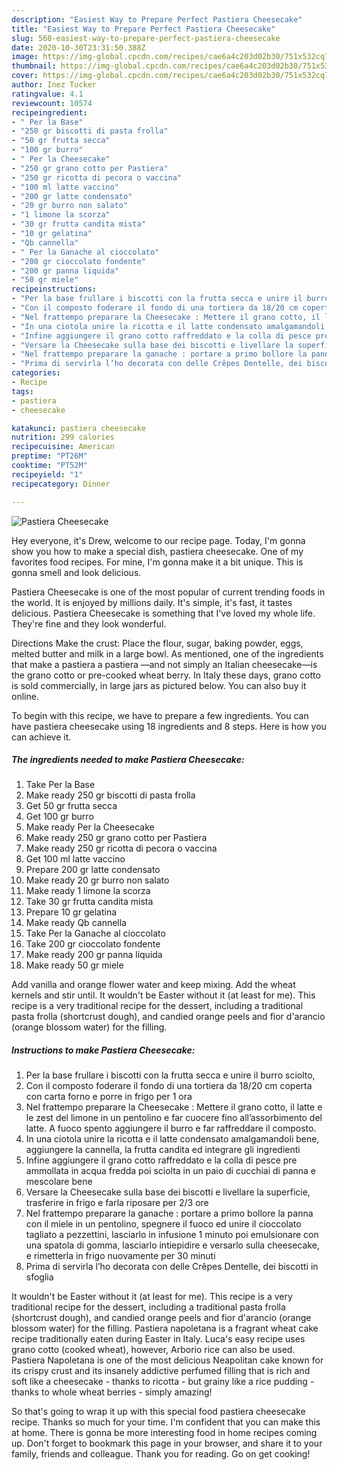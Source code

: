 ```yaml
---
description: "Easiest Way to Prepare Perfect Pastiera Cheesecake"
title: "Easiest Way to Prepare Perfect Pastiera Cheesecake"
slug: 568-easiest-way-to-prepare-perfect-pastiera-cheesecake
date: 2020-10-30T23:31:50.388Z
image: https://img-global.cpcdn.com/recipes/cae6a4c203d02b30/751x532cq70/pastiera-cheesecake-recipe-main-photo.jpg
thumbnail: https://img-global.cpcdn.com/recipes/cae6a4c203d02b30/751x532cq70/pastiera-cheesecake-recipe-main-photo.jpg
cover: https://img-global.cpcdn.com/recipes/cae6a4c203d02b30/751x532cq70/pastiera-cheesecake-recipe-main-photo.jpg
author: Inez Tucker
ratingvalue: 4.1
reviewcount: 10574
recipeingredient:
- " Per la Base"
- "250 gr biscotti di pasta frolla"
- "50 gr frutta secca"
- "100 gr burro"
- " Per la Cheesecake"
- "250 gr grano cotto per Pastiera"
- "250 gr ricotta di pecora o vaccina"
- "100 ml latte vaccino"
- "200 gr latte condensato"
- "20 gr burro non salato"
- "1 limone la scorza"
- "30 gr frutta candita mista"
- "10 gr gelatina"
- "Qb cannella"
- " Per la Ganache al cioccolato"
- "200 gr cioccolato fondente"
- "200 gr panna liquida"
- "50 gr miele"
recipeinstructions:
- "Per la base frullare i biscotti con la frutta secca e unire il burro sciolto,"
- "Con il composto foderare il fondo di una tortiera da 18/20 cm coperta con carta forno e porre in frigo per 1 ora"
- "Nel frattempo preparare la Cheesecake : Mettere il grano cotto, il latte e le zest del limone in un pentolino e far cuocere fino all’assorbimento del latte. A fuoco spento aggiungere il burro e far raffreddare il composto."
- "In una ciotola unire la ricotta e il latte condensato amalgamandoli bene, aggiungere la cannella, la frutta candita ed integrare gli ingredienti"
- "Infine aggiungere il grano cotto raffreddato e la colla di pesce pre ammollata in acqua fredda poi sciolta in un paio di cucchiai di panna e mescolare bene"
- "Versare la Cheesecake sulla base dei biscotti e livellare la superficie, trasferire in frigo e farla riposare per 2/3 ore"
- "Nel frattempo preparare la ganache : portare a primo bollore la panna con il miele in un pentolino, spegnere il fuoco ed unire il cioccolato tagliato a pezzettini, lasciarlo in infusione 1 minuto poi emulsionare con una spatola di gomma, lasciarlo intiepidire e versarlo sulla cheesecake, e rimetterla in frigo nuovamente per 30 minuti"
- "Prima di servirla l’ho decorata con delle Crêpes Dentelle, dei biscotti in sfoglia"
categories:
- Recipe
tags:
- pastiera
- cheesecake

katakunci: pastiera cheesecake 
nutrition: 299 calories
recipecuisine: American
preptime: "PT26M"
cooktime: "PT52M"
recipeyield: "1"
recipecategory: Dinner

---
```



![Pastiera Cheesecake](https://img-global.cpcdn.com/recipes/cae6a4c203d02b30/751x532cq70/pastiera-cheesecake-recipe-main-photo.jpg)

Hey everyone, it's Drew, welcome to our recipe page. Today, I'm gonna show you how to make a special dish, pastiera cheesecake. One of my favorites food recipes. For mine, I'm gonna make it a bit unique. This is gonna smell and look delicious.

Pastiera Cheesecake is one of the most popular of current trending foods in the world. It is enjoyed by millions daily. It's simple, it's fast, it tastes delicious. Pastiera Cheesecake is something that I've loved my whole life. They're fine and they look wonderful.

Directions Make the crust: Place the flour, sugar, baking powder, eggs, melted butter and milk in a large bowl. As mentioned, one of the ingredients that make a pastiera a pastiera —and not simply an Italian cheesecake—is the grano cotto or pre-cooked wheat berry. In Italy these days, grano cotto is sold commercially, in large jars as pictured below. You can also buy it online.


To begin with this recipe, we have to prepare a few ingredients. You can have pastiera cheesecake using 18 ingredients and 8 steps. Here is how you can achieve it.

<!--inarticleads1-->

##### The ingredients needed to make Pastiera Cheesecake:

1. Take  Per la Base
1. Make ready 250 gr biscotti di pasta frolla
1. Get 50 gr frutta secca
1. Get 100 gr burro
1. Make ready  Per la Cheesecake
1. Make ready 250 gr grano cotto per Pastiera
1. Make ready 250 gr ricotta di pecora o vaccina
1. Get 100 ml latte vaccino
1. Prepare 200 gr latte condensato
1. Make ready 20 gr burro non salato
1. Make ready 1 limone la scorza
1. Take 30 gr frutta candita mista
1. Prepare 10 gr gelatina
1. Make ready Qb cannella
1. Take  Per la Ganache al cioccolato
1. Take 200 gr cioccolato fondente
1. Make ready 200 gr panna liquida
1. Make ready 50 gr miele


Add vanilla and orange flower water and keep mixing. Add the wheat kernels and stir until. It wouldn&#39;t be Easter without it (at least for me). This recipe is a very traditional recipe for the dessert, including a traditional pasta frolla (shortcrust dough), and candied orange peels and fior d&#39;arancio (orange blossom water) for the filling. 

<!--inarticleads2-->

##### Instructions to make Pastiera Cheesecake:

1. Per la base frullare i biscotti con la frutta secca e unire il burro sciolto,
1. Con il composto foderare il fondo di una tortiera da 18/20 cm coperta con carta forno e porre in frigo per 1 ora
1. Nel frattempo preparare la Cheesecake : Mettere il grano cotto, il latte e le zest del limone in un pentolino e far cuocere fino all’assorbimento del latte. A fuoco spento aggiungere il burro e far raffreddare il composto.
1. In una ciotola unire la ricotta e il latte condensato amalgamandoli bene, aggiungere la cannella, la frutta candita ed integrare gli ingredienti
1. Infine aggiungere il grano cotto raffreddato e la colla di pesce pre ammollata in acqua fredda poi sciolta in un paio di cucchiai di panna e mescolare bene
1. Versare la Cheesecake sulla base dei biscotti e livellare la superficie, trasferire in frigo e farla riposare per 2/3 ore
1. Nel frattempo preparare la ganache : portare a primo bollore la panna con il miele in un pentolino, spegnere il fuoco ed unire il cioccolato tagliato a pezzettini, lasciarlo in infusione 1 minuto poi emulsionare con una spatola di gomma, lasciarlo intiepidire e versarlo sulla cheesecake, e rimetterla in frigo nuovamente per 30 minuti
1. Prima di servirla l’ho decorata con delle Crêpes Dentelle, dei biscotti in sfoglia


It wouldn&#39;t be Easter without it (at least for me). This recipe is a very traditional recipe for the dessert, including a traditional pasta frolla (shortcrust dough), and candied orange peels and fior d&#39;arancio (orange blossom water) for the filling. Pastiera napoletana is a fragrant wheat cake recipe traditionally eaten during Easter in Italy. Luca&#39;s easy recipe uses grano cotto (cooked wheat), however, Arborio rice can also be used. Pastiera Napoletana is one of the most delicious Neapolitan cake known for its crispy crust and its insanely addictive perfumed filling that is rich and soft like a cheesecake - thanks to ricotta - but grainy like a rice pudding - thanks to whole wheat berries - simply amazing! 

So that's going to wrap it up with this special food pastiera cheesecake recipe. Thanks so much for your time. I'm confident that you can make this at home. There is gonna be more interesting food in home recipes coming up. Don't forget to bookmark this page in your browser, and share it to your family, friends and colleague. Thank you for reading. Go on get cooking!

